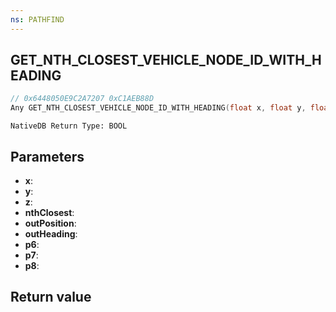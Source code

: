 ```yaml
---
ns: PATHFIND
---
```

## GET_NTH_CLOSEST_VEHICLE_NODE_ID_WITH_HEADING

```c
// 0x6448050E9C2A7207 0xC1AEB88D
Any GET_NTH_CLOSEST_VEHICLE_NODE_ID_WITH_HEADING(float x, float y, float z, int nthClosest, Vector3* outPosition, float outHeading, Any p6, float p7, float p8);
```

```
NativeDB Return Type: BOOL
```

## Parameters
* **x**: 
* **y**: 
* **z**: 
* **nthClosest**: 
* **outPosition**: 
* **outHeading**: 
* **p6**: 
* **p7**: 
* **p8**: 

## Return value
